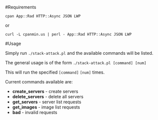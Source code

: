 #Requirements
    
    cpan App::Rad HTTP::Async JSON LWP

or

    curl -L cpanmin.us | perl - App::Rad HTTP::Async JSON LWP

#Usage

Simply run `./stack-attack.pl` and the available commands will be listed.

The general usage is of the form `./stack-attack.pl [command] [num]`

This will run the specified `[command]` `[num]` times.

Current commands available are:

* __create_servers__ - create servers
* __delete_servers__ - delete all servers
* __get_servers__ - server list requests
* __get_images__ - image list requests
* __bad__ - invalid requests
